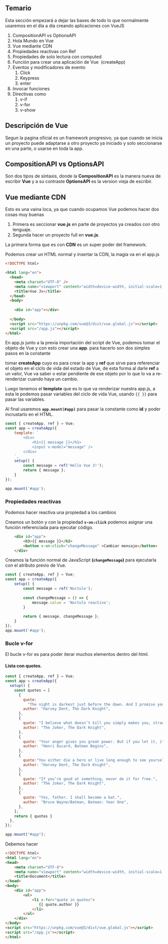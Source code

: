 ## Temario
Esta sección empezará a dejar las bases de todo lo que normalmente usaremos en el día a día creando aplicaciones con VueJS

1. CompositionAPI vs OptionsAPI
2. Hola Mundo en Vue
3. Vue mediante CDN
4. Propiedades reactivas con Ref
5. Propiedades de solo lectura con computed
6. Función para crear una aplicación de Vue  (createApp)
7. Eventos y modificadores de evento
    1. Click
    2. Keypress
    3. enter
8. Invocar funciones
9. Directivas como
    1. v-if
    2. v-for
    3. v-show


## Descripción de Vue
Segun la pagina oficial es un framework progresivo, ya que cuando se inicia un proyecto puede adaptarse a otro proyecto ya iniciado y solo seccionarse en una parte, o usarse en toda la app.


## CompositionAPI vs OptionsAPI
Son dos tipos de sintaxis, donde la **CompositionAPI** es la manera nueva de escribir **Vue** y a su contraste **OptionsAPI** es la version vieja de escribir.


## Vue mediante CDN
Esto es una vaina loca, ya que cuando ocupamos Vue podemos hacer dos cosas muy buenas
1. Primera es seccionar **vue.js** en parte de proyectos ya creados con otro lenguaje.
2. Segunda hacer un proyecto full en **vue.js**.

La primera forma que es con **CDN** es un super poder del framework.

Podemos crear un HTML normal y insertar la CDN, la magia va en el app.js
```html
<!DOCTYPE html>

<html lang="en">
  <head>
    <meta charset="UTF-8" />
    <meta name="viewport" content="width=device-width, initial-scale=1.0" />
    <title>Vue Js</title>
  </head>
  <body>
  
    <div id="app"></div>
    
  </body>
  <script src="https://unpkg.com/vue@3/dist/vue.global.js"></script>
  <script src="/app.js"></script>
</html>
```

En app.js junto a la previa importación del script de Vue, podemos tomar el objeto de Vue y con esto crear una **app**. para hacerlo son dos simples pasos en la constante

tomar **createApp** cuyo es para crear la app y **ref** que sirve para referenciar el objeto en el ciclo de vida del estado de Vue, de esta forma al darle **ref** a un valor, Vue va saber o estar pendiente de ese objeto por lo que lo va a re-renderizar cuando haya un cambio.

Luego tenemos el **template** que es lo que va renderizar nuestra app.js, a esta le podemos pasar variables del ciclo de vida Vue, usando `{{ }}` para pasar las variables.

Al final usaremos **`app.mount(#app)`** para pasar la constante como **id** y poder incrustarlo en el HTML.
```js
const { createApp, ref } = Vue;
const app = createApp({
    template: `
        <div>
            <h1>{{ message }}</h1>
            <input v-model="message" />
        </div>
    `,
    setup() {
        const message = ref('Hello Vue 3!');
        return { message };
    }
});

app.mount('#app');
```

### Propiedades reactivas
Podemos hacer reactiva una propiedad a los cambios

Creamos un botón y con la propiedad **`v-on:click`** podemos asignar una función referenciada para ejecutar código.
```html
    <div id="app">
        <h3>{{ message }}</h3>
        <button v-on:click="changeMessage" >Cambiar mensaje</button>
    </div>
```

Creamos la función normal de JavaScript **(`changeMessage`)** para ejecutarla con el atributo previo de Vue.
```js
const { createApp, ref } = Vue;
const app = createApp({
    setup() {
        const message = ref('Noctulo');
        
        const changeMessage = () => {
            message.value = 'Noctulo reactivo';
        }
        
        return { message, changeMessage };
    }
});
app.mount('#app');
```


### Bucle v-for
El bucle v-for es para poder iterar muchos elementos dentro del html.
#### Lista con quotes.
```js
const { createApp, ref } = Vue;
const app = createApp({
  setup() {
    const quotes = [
      {
        quote:
          "The night is darkest just before the dawn. And I promise you, the dawn is coming.",
        author: "Harvey Dent, The Dark Knight",
      },
      {
        quote: "I believe what doesn’t kill you simply makes you, stranger.",
        author: "The Joker, The Dark Knight",
      },
      {
        quote: "Your anger gives you great power. But if you let it, it will destroy you… As it almost did me",
        author: "Henri Ducard, Batman Begins",
      },
      {
        quote:"You either die a hero or live long enough to see yourself become the villain.",
        author: "Harvey Dent, The Dark Knight",
      },
      {
        quote: "If you’re good at something, never do it for free.",
        author: "The Joker, The Dark Knight",
      },
      {
        quote: "Yes, father. I shall become a bat.",
        author: "Bruce Wayne/Batman, Batman: Year One",
      },
    ];
    return { quotes }
  }, 
});

app.mount("#app");
```

Debemos hacer 
```html
<!DOCTYPE html>
<html lang="en">
<head>
    <meta charset="UTF-8">
    <meta name="viewport" content="width=device-width, initial-scale=1.0">
    <title>Document</title>
</head>
<body>
    <div id="app">
        <ul>
            <li v-for="quote in quotes">
               {{ quote.author }}
            </li>
        </ul>
    </div>
</body>
<script src="https://unpkg.com/vue@3/dist/vue.global.js"></script>
<script src="/app.js"></script>
</html>
```

